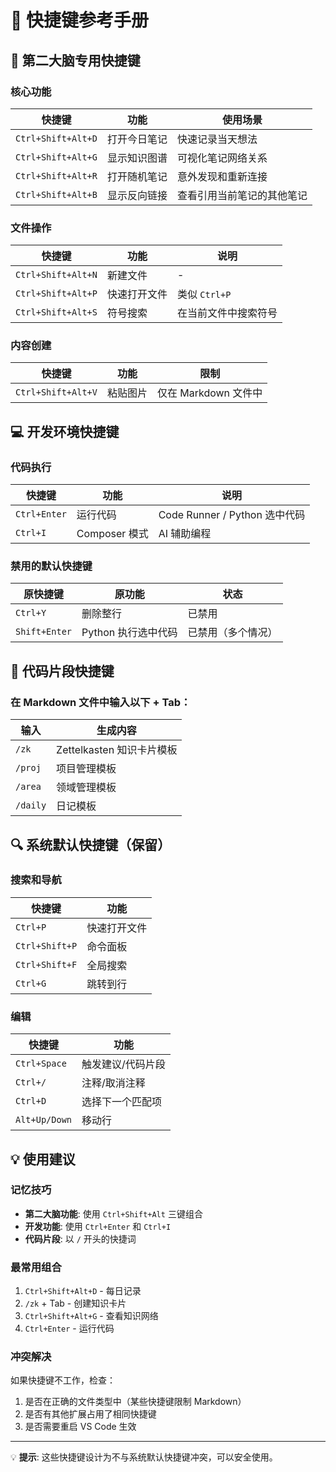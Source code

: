 # 🎹 快捷键参考手册

## 🧠 第二大脑专用快捷键

### 核心功能
| 快捷键 | 功能 | 使用场景 |
|--------|------|----------|
| `Ctrl+Shift+Alt+D` | 打开今日笔记 | 快速记录当天想法 |
| `Ctrl+Shift+Alt+G` | 显示知识图谱 | 可视化笔记网络关系 |
| `Ctrl+Shift+Alt+R` | 打开随机笔记 | 意外发现和重新连接 |
| `Ctrl+Shift+Alt+B` | 显示反向链接 | 查看引用当前笔记的其他笔记 |

### 文件操作
| 快捷键 | 功能 | 说明 |
|--------|------|------|
| `Ctrl+Shift+Alt+N` | 新建文件 | - |
| `Ctrl+Shift+Alt+P` | 快速打开文件 | 类似 `Ctrl+P` |
| `Ctrl+Shift+Alt+S` | 符号搜索 | 在当前文件中搜索符号 |

### 内容创建
| 快捷键 | 功能 | 限制 |
|--------|------|------|
| `Ctrl+Shift+Alt+V` | 粘贴图片 | 仅在 Markdown 文件中 |

## 💻 开发环境快捷键

### 代码执行
| 快捷键 | 功能 | 说明 |
|--------|------|------|
| `Ctrl+Enter` | 运行代码 | Code Runner / Python 选中代码 |
| `Ctrl+I` | Composer 模式 | AI 辅助编程 |

### 禁用的默认快捷键
| 原快捷键 | 原功能 | 状态 |
|----------|--------|------|
| `Ctrl+Y` | 删除整行 | 已禁用 |
| `Shift+Enter` | Python 执行选中代码 | 已禁用（多个情况） |

## 📝 代码片段快捷键

### 在 Markdown 文件中输入以下 + Tab：
| 输入 | 生成内容 |
|------|----------|
| `/zk` | Zettelkasten 知识卡片模板 |
| `/proj` | 项目管理模板 |
| `/area` | 领域管理模板 |
| `/daily` | 日记模板 |

## 🔍 系统默认快捷键（保留）

### 搜索和导航
| 快捷键 | 功能 |
|--------|------|
| `Ctrl+P` | 快速打开文件 |
| `Ctrl+Shift+P` | 命令面板 |
| `Ctrl+Shift+F` | 全局搜索 |
| `Ctrl+G` | 跳转到行 |

### 编辑
| 快捷键 | 功能 |
|--------|------|
| `Ctrl+Space` | 触发建议/代码片段 |
| `Ctrl+/` | 注释/取消注释 |
| `Ctrl+D` | 选择下一个匹配项 |
| `Alt+Up/Down` | 移动行 |

## 💡 使用建议

### 记忆技巧
- **第二大脑功能**: 使用 `Ctrl+Shift+Alt` 三键组合
- **开发功能**: 使用 `Ctrl+Enter` 和 `Ctrl+I`
- **代码片段**: 以 `/` 开头的快捷词

### 最常用组合
1. `Ctrl+Shift+Alt+D` - 每日记录
2. `/zk` + Tab - 创建知识卡片
3. `Ctrl+Shift+Alt+G` - 查看知识网络
4. `Ctrl+Enter` - 运行代码

### 冲突解决
如果快捷键不工作，检查：
1. 是否在正确的文件类型中（某些快捷键限制 Markdown）
2. 是否有其他扩展占用了相同快捷键
3. 是否需要重启 VS Code 生效

---

💡 **提示**: 这些快捷键设计为不与系统默认快捷键冲突，可以安全使用。 